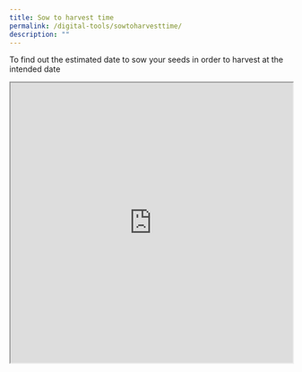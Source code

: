 ```yaml
---
title: Sow to harvest time
permalink: /digital-tools/sowtoharvesttime/
description: ""
---
```

To find out the estimated date to sow your seeds in order to harvest at the intended date

<iframe style="width:100%;height:500px" src="https://www.checkfirst.gov.sg/c/97e60ed3-c660-4ab6-b609-98f84e9ac161"></iframe>